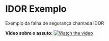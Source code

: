 # IDOR Exemplo
Exemplo da falha de segurança chamada IDOR


**Vídeo sobre o assuto:**
[![Watch the video](https://img.youtube.com/vi/CKMyNSCMRiU/maxresdefault.jpg)](https://www.youtube.com/watch?v=CKMyNSCMRiU)
